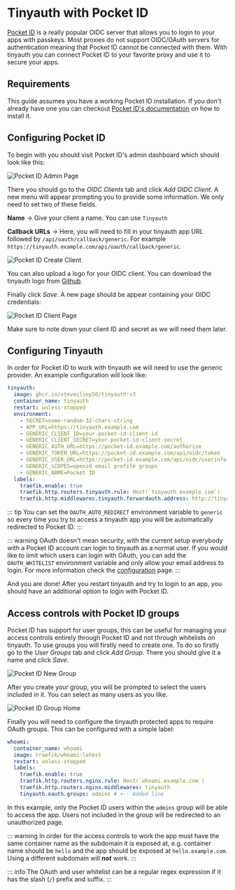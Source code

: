 # Tinyauth with Pocket ID

[Pocket ID](https://pocket-id.org) is a really popular OIDC server that allows you to login to your apps with passkeys. Most proxies do not support OIDC/OAuth servers for authentication meaning that Pocket ID cannot be connected with them. With tinyauth you can connect Pocket ID to your favorite proxy and use it to secure your apps.

## Requirements

This guide assumes you have a working Pocket ID installation. If you don't already have one you can checkout [Pocket ID's documentation](https://pocket-id.org/docs/setup/installation) on how to install it.

## Configuring Pocket ID

To begin with you should visit Pocket ID's admin dashboard which should look like this:

![Pocket ID Admin Page](/screenshots/pocket-id-home.png)

There you should go to the _OIDC Clients_ tab and click _Add OIDC Client_. A new menu will appear prompting you to provide some information. We only need to set two of these fields.

**Name** -> Give your client a name. You can use `Tinyauth`

**Callback URLs** -> Here, you will need to fill in your tinyauth app URL followed by `/api/oauth/callback/generic`. For example `https://tinyauth.example.com/api/oauth/callback/generic`.

![Pocket ID Create Client](/screenshots/pocket-id-new-client.png)

You can also upload a logo for your OIDC client. You can download the tinyauth logo from [Github](https://github.com/steveiliop56/tinyauth/blob/main/frontend/public/logo.png).

Finally click _Save_. A new page should be appear containing your OIDC credentials:

![Pocket ID Client Page](/screenshots/pocket-id-client-page.png)

Make sure to note down your client ID and secret as we will need them later.

## Configuring Tinyauth

In order for Pocket ID to work with tinyauth we will need to use the generic provider. An example configuration will look like:

```yaml
tinyauth:
  image: ghcr.io/steveiliop56/tinyauth:v3
  container_name: tinyauth
  restart: unless-stopped
  environment:
    - SECRET=some-random-32-chars-string
    - APP_URL=https://tinyauth.example.com
    - GENERIC_CLIENT_ID=your-pocket-id-client-id
    - GENERIC_CLIENT_SECRET=your-pocket-id-client-secret
    - GENERIC_AUTH_URL=https://pocket-id.example.com/authorize
    - GENERIC_TOKEN_URL=https://pocket-id.example.com/api/oidc/token
    - GENERIC_USER_URL=https://pocket-id.example.com/api/oidc/userinfo
    - GENERIC_SCOPES=openid email profile groups
    - GENERIC_NAME=Pocket ID
  labels:
    traefik.enable: true
    traefik.http.routers.tinyauth.rule: Host(`tinyauth.example.com`)
    traefik.http.middlewares.tinyauth.forwardauth.address: http://tinyauth:3000/api/auth/traefik
```

::: tip
You can set the `OAUTH_AUTO_REDIRECT` environment variable to `generic` so every time you try to access a tinyauth app you will be automatically redirected to Pocket ID.
:::

::: warning
OAuth doesn't mean security, with the current setup everybody with a Pocket ID account can login to tinyauth as a normal user. If you would like to limit which users can login with OAuth, you can add the `OAUTH_WHITELIST` environment variable and only allow your email address to login. For more information check the [configuration](/docs/reference/configuration.md) page.
:::

And you are done! After you restart tinyauth and try to login to an app, you should have an additional option to login with Pocket ID.

## Access controls with Pocket ID groups

Pocket ID has support for user groups, this can be useful for managing your access controls entirely through Pocket ID and not through whitelists on tinyauth. To use groups you will firstly need to create one. To do so firstly go to the _User Groups_ tab and click _Add Group_. There you should give it a name and click _Save_.

![Pocket ID New Group](/screenshots/pocket-id-new-group.png)

After you create your group, you will be prompted to select the users included in it. You can select as many users as you like.

![Pocket ID Group Home](/screenshots/pocket-id-group-home.png)

Finally you will need to configure the tinyauth protected apps to require OAuth groups. This can be configured with a simple label:

```yaml
whoami:
  container_name: whoami
  image: traefik/whoami:latest
  restart: unless-stopped
  labels:
    traefik.enable: true
    traefik.http.routers.nginx.rule: Host(`whoami.example.com`)
    traefik.http.routers.nginx.middlewares: tinyauth
    tinyauth.oauth.groups: admins # <-- Added line
```

In this example, only the Pocket ID users within the `admins` group will be able to access the app. Users not included in the group will be redirected to an unauthorized page.

::: warning
In order for the access controls to work the app must have the same container name as the subdomain it is exposed at, e.g. container name should be `hello` and the app should be exposed at `hello.example.com`. Using a different subdomain will **_not_** work.
:::

::: info
The OAuth and user whitelist can be a regular regex expression if it has the slash (`/`) prefix and suffix.
:::
